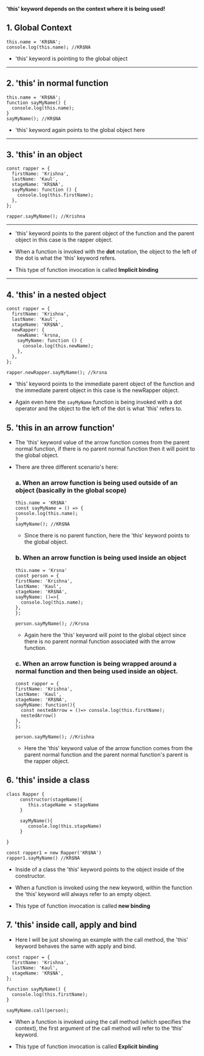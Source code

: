 **'this' keyword depends on the context where it is being used!**

## 1. Global Context

```
this.name = 'KR$NA';
console.log(this.name); //KR$NA
```

- 'this' keyword is pointing to the global object

---

## 2. 'this' in normal function

```
this.name = 'KR$NA';
function sayMyName() {
  console.log(this.name);
}
sayMyName(); //KR$NA
```

- 'this' keyword again points to the global object here

---

## 3. 'this' in an object

```
const rapper = {
  firstName: 'Krishna',
  lastName: 'Kaul',
  stageName: 'KR$NA',
  sayMyName: function () {
    console.log(this.firstName);
  },
};

rapper.sayMyName(); //Krishna
```

---

- 'this' keyword points to the parent object of the function and the parent object in this case is the rapper object.

- When a function is invoked with the **dot** notation, the object to the left of the dot is what the 'this' keyword refers.

- This type of function invocation is called **Implicit binding**

---

## 4. 'this' in a nested object

```
const rapper = {
  firstName: 'Krishna',
  lastName: 'Kaul',
  stageName: 'KR$NA',
  newRapper: {
    newName: 'krsna,
    sayMyName: function () {
      console.log(this.newName);
    },
  },
};

rapper.newRapper.sayMyName(); //krsna

```

- 'this' keyword points to the immediate parent object of the function and the immediate parent object in this case is the newRapper object.

- Again even here the `sayMyName` function is being invoked with a dot operator and the object to the left of the dot is what 'this' refers to.

## 5. 'this in an arrow function'

- The 'this' keyword value of the arrow function comes from the parent normal function, if there is no parent normal function then it will point to the global object.

- There are three different scenario's here:

  ### a. When an arrow function is being used outside of an object (basically in the global scope)

  ```
  this.name = 'KR$NA'
  const sayMyName = () => {
  console.log(this.name);
  }
  sayMyName(); //KR$NA
  ```

  - Since there is no parent function, here the 'this' keyword points to the global object.

  ### b. When an arrow function is being used inside an object

  ```
  this.name = 'Krsna'
  const person = {
  firstName: 'Krishna',
  lastName: 'Kaul',
  stageName: 'KR$NA',
  sayMyName: ()=>{
    console.log(this.name);
  },
  };

  person.sayMyName(); //Krsna
  ```

  - Again here the 'this' keyword will point to the global object since there is no parent normal function associated with the arrow function.

  ### c. When an arrow function is being wrapped around a normal function and then being used inside an object.

  ```
  const rapper = {
  firstName: 'Krishna',
  lastName: 'Kaul',
  stageName: 'KR$NA',
  sayMyName: function(){
    const nestedArrow = ()=> console.log(this.firstName);
    nestedArrow()
  },
  };

  person.sayMyName(); //Krishna
  ```

  - Here the 'this' keyword value of the arrow function comes from the parent normal function and the parent normal function's parent is the rapper object.

## 6. 'this' inside a class

```
class Rapper {
     constructor(stageName){
        this.stageName = stageName
     }

     sayMyName(){
        console.log(this.stageName)
     }

}

const rapper1 = new Rapper('KR$NA')
rapper1.sayMyName() //KR$NA

```

- Inside of a class the 'this' keyword points to the object inside of the constructor.

- When a function is invoked using the new keyword, within the function the ‘this’ keyword will always refer to an empty object.

- This type of function invocation is called **new binding**

## 7. 'this' inside call, apply and bind

- Here I will be just showing an example with the call method, the 'this' keyword behaves the same with apply and bind.

```
const rapper = {
  firstName: 'Krishna',
  lastName: 'Kaul',
  stageName: 'KR$NA',
};

function sayMyName() {
  console.log(this.firstName);
}

sayMyName.call(person);

```

- When a function is invoked using the call method (which specifies the context), the first argument of the call method will refer to the ‘this’ keyword.

- This type of function invocation is called **Explicit binding**
